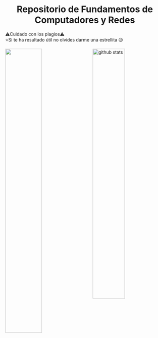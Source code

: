 <h1 align="center">Repositorio de Fundamentos de Computadores y Redes</h1>

⚠️Cuidado con los plagios⚠️<br>
⭐Si te ha resultado útil no olvides darme una estrellita 😉


<img src="https://github-readme-streak-stats.herokuapp.com/?user=uo287577&theme=dark" width="48%" > <img src="https://github-readme-stats.vercel.app/api?username=uo287577&show_icons=true&theme=gotham" alt="github stats" width="45%" align="right"/>
